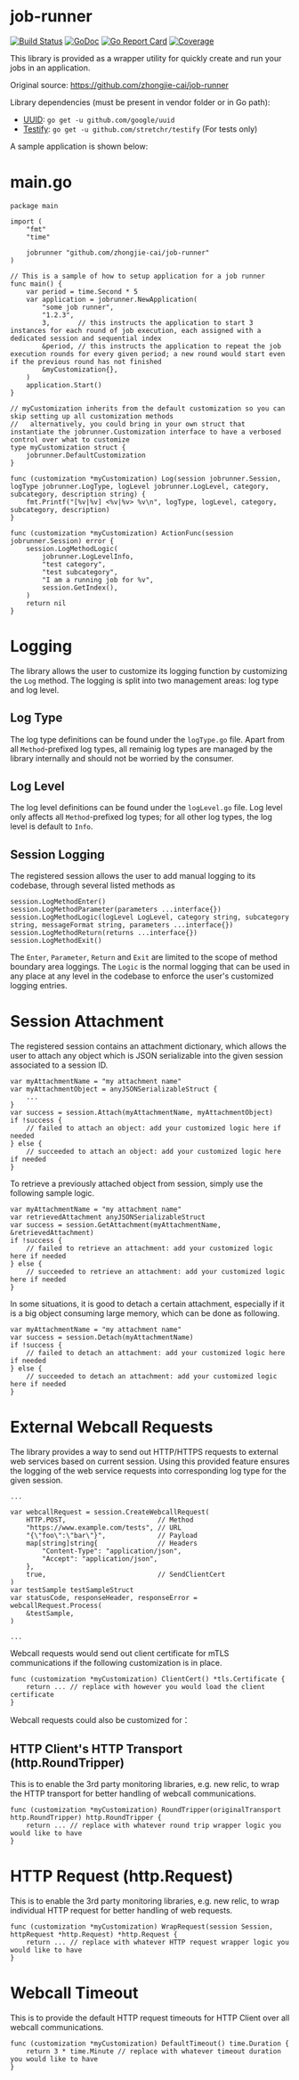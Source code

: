 # job-runner

[![Build Status](https://travis-ci.com/zhongjie-cai/job-runner.svg?branch=master)](https://travis-ci.com/zhongjie-cai/job-runner)
[![GoDoc](https://godoc.org/github.com/golang/gddo?status.svg)](http://godoc.org/github.com/zhongjie-cai/job-runner)
[![Go Report Card](https://goreportcard.com/badge/github.com/zhongjie-cai/job-runner)](https://goreportcard.com/report/github.com/zhongjie-cai/job-runner)
[![Coverage](http://gocover.io/_badge/github.com/zhongjie-cai/job-runner)](http://gocover.io/github.com/zhongjie-cai/job-runner)

This library is provided as a wrapper utility for quickly create and run your jobs in an application.

Original source: https://github.com/zhongjie-cai/job-runner

Library dependencies (must be present in vendor folder or in Go path):
* [UUID](https://github.com/google/uuid): `go get -u github.com/google/uuid`
* [Testify](https://github.com/stretchr/testify): `go get -u github.com/stretchr/testify` (For tests only)

A sample application is shown below:

# main.go
```golang
package main

import (
	"fmt"
	"time"

	jobrunner "github.com/zhongjie-cai/job-runner"
)

// This is a sample of how to setup application for a job runner
func main() {
	var period = time.Second * 5
	var application = jobrunner.NewApplication(
		"some job runner",
		"1.2.3",
		3,       // this instructs the application to start 3 instances for each round of job execution, each assigned with a dedicated session and sequential index
		&period, // this instructs the application to repeat the job execution rounds for every given period; a new round would start even if the previous round has not finished
		&myCustomization{},
	)
	application.Start()
}

// myCustomization inherits from the default customization so you can skip setting up all customization methods
//   alternatively, you could bring in your own struct that instantiate the jobrunner.Customization interface to have a verbosed control over what to customize
type myCustomization struct {
	jobrunner.DefaultCustomization
}

func (customization *myCustomization) Log(session jobrunner.Session, logType jobrunner.LogType, logLevel jobrunner.LogLevel, category, subcategory, description string) {
	fmt.Printf("[%v|%v] <%v|%v> %v\n", logType, logLevel, category, subcategory, description)
}

func (customization *myCustomization) ActionFunc(session jobrunner.Session) error {
	session.LogMethodLogic(
		jobrunner.LogLevelInfo,
		"test category",
		"test subcategory",
		"I am a running job for %v",
		session.GetIndex(),
	)
	return nil
}
```

# Logging

The library allows the user to customize its logging function by customizing the `Log` method. 
The logging is split into two management areas: log type and log level. 

## Log Type

The log type definitions can be found under the `logType.go` file. 
Apart from all `Method`-prefixed log types, all remainig log types are managed by the library internally and should not be worried by the consumer. 

## Log Level

The log level definitions can be found under the `logLevel.go` file. 
Log level only affects all `Method`-prefixed log types; for all other log types, the log level is default to `Info`. 

## Session Logging

The registered session allows the user to add manual logging to its codebase, through several listed methods as
```golang
session.LogMethodEnter()
session.LogMethodParameter(parameters ...interface{})
session.LogMethodLogic(logLevel LogLevel, category string, subcategory string, messageFormat string, parameters ...interface{})
session.LogMethodReturn(returns ...interface{})
session.LogMethodExit()
```

The `Enter`, `Parameter`, `Return` and `Exit` are limited to the scope of method boundary area loggings. 
The `Logic` is the normal logging that can be used in any place at any level in the codebase to enforce the user's customized logging entries.

# Session Attachment

The registered session contains an attachment dictionary, which allows the user to attach any object which is JSON serializable into the given session associated to a session ID.

```golang
var myAttachmentName = "my attachment name"
var myAttachmentObject = anyJSONSerializableStruct {
	...
}
var success = session.Attach(myAttachmentName, myAttachmentObject)
if !success {
	// failed to attach an object: add your customized logic here if needed
} else {
	// succeeded to attach an object: add your customized logic here if needed
}
```

To retrieve a previously attached object from session, simply use the following sample logic.

```golang
var myAttachmentName = "my attachment name"
var retrievedAttachment anyJSONSerializableStruct
var success = session.GetAttachment(myAttachmentName, &retrievedAttachment)
if !success {
	// failed to retrieve an attachment: add your customized logic here if needed
} else {
	// succeeded to retrieve an attachment: add your customized logic here if needed
}
```

In some situations, it is good to detach a certain attachment, especially if it is a big object consuming large memory, which can be done as following.

```golang
var myAttachmentName = "my attachment name"
var success = session.Detach(myAttachmentName)
if !success {
	// failed to detach an attachment: add your customized logic here if needed
} else {
	// succeeded to detach an attachment: add your customized logic here if needed
}
```

# External Webcall Requests

The library provides a way to send out HTTP/HTTPS requests to external web services based on current session. 
Using this provided feature ensures the logging of the web service requests into corresponding log type for the given session. 

```golang
...

var webcallRequest = session.CreateWebcallRequest(
	HTTP.POST,                       // Method
	"https://www.example.com/tests", // URL
	"{\"foo\":\"bar\"}",             // Payload
	map[string]string{               // Headers
		"Content-Type": "application/json",
		"Accept": "application/json",
	},
	true,                            // SendClientCert
)
var testSample testSampleStruct
var statusCode, responseHeader, responseError = webcallRequest.Process(
	&testSample,
)

...
```

Webcall requests would send out client certificate for mTLS communications if the following customization is in place.

```golang
func (customization *myCustomization) ClientCert() *tls.Certificate {
    return ... // replace with however you would load the client certificate
}
```

Webcall requests could also be customized for：

## HTTP Client's HTTP Transport (http.RoundTripper)

This is to enable the 3rd party monitoring libraries, e.g. new relic, to wrap the HTTP transport for better handling of webcall communications. 

```golang
func (customization *myCustomization) RoundTripper(originalTransport http.RoundTripper) http.RoundTripper {
	return ... // replace with whatever round trip wrapper logic you would like to have
}
```

# HTTP Request (http.Request)

This is to enable the 3rd party monitoring libraries, e.g. new relic, to wrap individual HTTP request for better handling of web requests.

```golang
func (customization *myCustomization) WrapRequest(session Session, httpRequest *http.Request) *http.Request {
	return ... // replace with whatever HTTP request wrapper logic you would like to have
}
```

# Webcall Timeout

This is to provide the default HTTP request timeouts for HTTP Client over all webcall communications.

```golang
func (customization *myCustomization) DefaultTimeout() time.Duration {
	return 3 * time.Minute // replace with whatever timeout duration you would like to have
}
```
